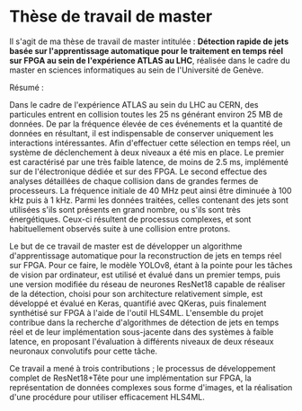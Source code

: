 # Thèse de travail de master

Il s'agit de ma thèse de travail de master intitulée : __Détection rapide de jets basée sur l'apprentissage automatique pour le traitement en temps réel sur FPGA au sein de l'expérience ATLAS au LHC__, réalisée dans le cadre du master en sciences informatiques au sein de l'Université de Genève.

Résumé :

Dans le cadre de l'expérience ATLAS au sein du LHC au CERN, des particules entrent en collision toutes les 25 ns générant environ 25 MB de données. De par la fréquence élevée de ces événements et la quantité de données en résultant, il est indispensable de conserver uniquement les interactions intéressantes. Afin d'effectuer cette sélection en temps réel, un système de déclenchement à deux niveaux a été mis en place. Le premier est caractérisé par une très faible latence, de moins de 2.5 ms, implémenté sur de l'électronique dédiée et sur des FPGA. Le second effectue des analyses détaillées de chaque collision dans de grandes fermes de processeurs. La fréquence initiale de 40 MHz peut ainsi être diminuée à 100 kHz puis à 1 kHz. Parmi les données traitées, celles contenant des jets sont utilisées s'ils sont présents en grand nombre, ou s'ils sont très énergétiques. Ceux-ci résultent de processus complexes, et sont habituellement observés suite à une collision entre protons.

Le but de ce travail de master est de développer un algorithme d'apprentissage automatique pour la reconstruction de jets en temps réel sur FPGA. Pour ce faire, le modèle YOLOv8, étant à la pointe pour les tâches de vision par ordinateur, est utilisé et évalué dans un premier temps, puis une version modifiée du réseau de neurones ResNet18 capable de réaliser de la détection, choisi pour son architecture relativement simple, est développé et évalué en Keras, quantifié avec QKeras, puis finalement synthétisé sur FPGA à l'aide de l'outil HLS4ML. L'ensemble du projet contribue dans la recherche d'algorithmes de détection de jets en temps réel et de leur implémentation sous-jacente dans des systèmes à faible latence, en proposant l'évaluation à différents niveaux de deux réseaux neuronaux convolutifs pour cette tâche. 

Ce travail a mené à trois contributions ; le processus de développement complet de ResNet18+Tête pour une implémentation sur FPGA, la représentation de données complexes sous forme d'images, et la réalisation d'une procédure pour utiliser efficacement HLS4ML.
